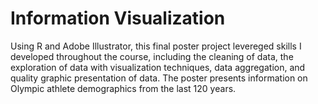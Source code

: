 # Information Visualization

Using R and Adobe Illustrator, this final poster project levereged skills I developed throughout the course, including the cleaning of data, the exploration of data with visualization techniques, data aggregation, and quality graphic presentation of data. The poster presents information on Olympic athlete demographics from the last 120 years.
